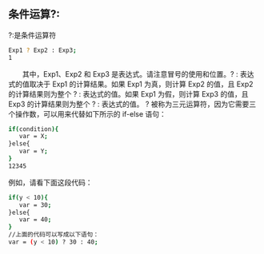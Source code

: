 ## 条件运算?:

?:是条件运算符

```bash
Exp1 ? Exp2 : Exp3;
1
```

    其中，Exp1、Exp2 和 Exp3 是表达式。请注意冒号的使用和位置。? : 表达式的值取决于 Exp1 的计算结果。如果 Exp1 为真，则计算 Exp2 的值，且 Exp2 的计算结果则为整个 ? : 表达式的值。如果 Exp1 为假，则计算 Exp3 的值，且 Exp3 的计算结果则为整个 ? : 表达式的值。
? 被称为三元运算符，因为它需要三个操作数，可以用来代替如下所示的 if-else 语句：

```bash
if(condition){
   var = X;
}else{
   var = Y;
}
12345
```

例如，请看下面这段代码：

```bash
if(y < 10){ 
   var = 30;
}else{
   var = 40;
}
//上面的代码可以写成以下语句：
var = (y < 10) ? 30 : 40;
```
